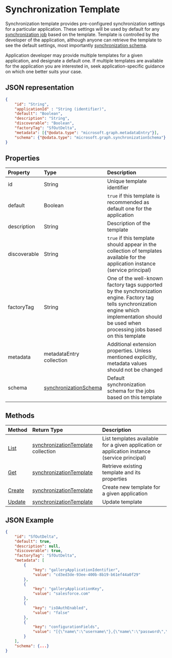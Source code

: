 # Synchronization Template

Synchronization template provides pre-configured synchronization settings for a particular application. These settings will be used by default for any [synchronization job](synchronization-job.md) based on the template.  Template is controlled by the developer of the application, although anyone can retrieve the template to see the default settings, most importantly [synchronization schema](synchronization-schema.md).

Application developer may provide multiple templates for a given application, and designate a default one. If multiple templates are available for the application you are interested in, seek application-specific guidance on which one better suits your case.

## JSON representation

```json
{
    "id": "String",
    "applicationId" : "String (identifier)",
    "default": "Boolean",
    "description": "String",
    "discoverable": "Boolean",
    "factoryTag": "SfOutDelta",
    "metadata": [{"@odata.type": "microsoft.graph.metadataEntry"}],
    "schema": {"@odata.type": "microsoft.graph.synchronizationSchema"}
}
```

## Properties

| Property      | Type                      | Description                  |
|:--------------|:--------------------------|:-----------------------------|
|id             |String                     |Unique template identifier|
|default        |Boolean                    |`true` if this template is recommended as default one for the application|
|description    |String                     |Description of the template|
|discoverable   |String                     |`true` if this template should appear in the collection of templates available for the application instance (service principal)|
|factoryTag     |String                     |One of the well-known factory tags supported by the synchronization engine. Factory tag tells synchronization engine which implementation should be used when processing jobs based on this template|
|metadata       |metadataEntry collection   |Additional extension properties. Unless mentioned explicitly, metadata values should not be changed|
|schema         |[synchronizationSchema](synchronization-schema.md)     |Default synchronization schema for the jobs based on this template|


## Methods

| Method        | Return Type               | Description                  |
|:--------------|:--------------------------|:-----------------------------|
|[List](synchronization_template_list.md)   |[synchronizationTemplate](synchronization-template.md) collection  |List templates available for a given application or application instance (service principal)|
|[Get](synchronization_template_get.md)             |[synchronizationTemplate](synchronization-template.md)   |Retrieve existing template and its properties|
|[Create](synchronization_template_post.md)         |[synchronizationTemplate](synchronization-template.md)   |Create new template for a given application|
|[Update](synchronization_template_put.md)          |[synchronizationTemplate](synchronization-template.md)   |Update template|


## JSON Example

```json
{
    "id": "SfOutDelta",
    "default": true,
    "description": null,
    "discoverable": true,
    "factoryTag": "SfOutDelta",
    "metadata": [
        {
            "key": "galleryApplicationIdentifier",
            "value": "cd3ed3de-93ee-400b-8b19-b61ef44a0f29"
        },
        {
            "key": "galleryApplicationKey",
            "value": "salesforce.com"
        },
        {
            "key": "isOAuthEnabled",
            "value": "false"
        },
        {
            "key": "configurationFields",
            "value": "[{\"name\":\"username\"},{\"name\":\"password\",\"secret\":true},{\"name\":\"secrettoken\",\"secret\":true}]"
        }
    ],
    "schema": {...}
}